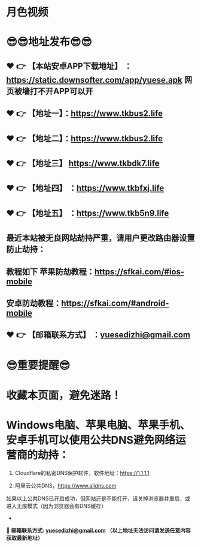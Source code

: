 # 月色视频
:sunglasses::sunglasses:地址发布:sunglasses::sunglasses:
==
:heart: :point_right: 【本站安卓APP下载地址】 ：https://static.downsofter.com/app/yuese.apk 网页被墙打不开APP可以开
------
:heart: :point_right: 【地址一】：https://www.tkbus2.life
------
:heart: :point_right: 【地址二】：https://www.tkbus2.life
------
:heart: :point_right: 【地址三】 https://www.tkbdk7.life
-----
:heart: :point_right: 【地址四】 ：https://www.tkbfxj.life
------
:heart: :point_right: 【地址五】 ：https://www.tkb5n9.life
------

最近本站被无良网站劫持严重，请用户更改路由器设置防止劫持：
------

教程如下 苹果防劫教程：https://sfkai.com/#ios-mobile
------

安卓防劫教程：https://sfkai.com/#android-mobile
------

:heart: :point_right: 【邮箱联系方式】 ：yuesedizhi@gmail.com
------
:sunglasses:重要提醒:sunglasses:
==
收藏本页面，避免迷路！
==
Windows电脑、苹果电脑、苹果手机、安卓手机可以使用公共DNS避免网络运营商的劫持：
==


1. Cloudflare的私密DNS保护软件，软件地址：https://1.1.1.1

2. 阿里云公共DNS，https://www.alidns.com

如果以上公共DNS已开启成功，但网站还是不能打开，请关掉浏览器并重启，或进入无痕模式（因为浏览器会有DNS缓存）


-

:e-mail: __邮箱联系方式: yuesedizhi@gmail.com （以上地址无法访问请发送任意内容获取最新地址）__
